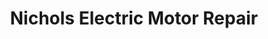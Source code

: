 ---
title: "Nichols Electric Motor Repair"
url: /zanesville/nichols-electric-motor-repair/
shop: Allgemein
---